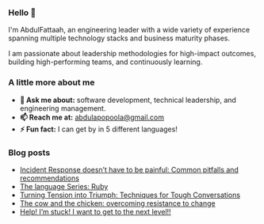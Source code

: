 ### Hello 👋

I'm AbdulFattaah, an engineering leader with a wide variety of experience spanning multiple technology stacks and business maturity phases. 

I am passionate about leadership methodologies for high-impact outcomes, building high-performing teams, and continuously learning.

### A little more about me
- **💬 Ask me about:** software development, technical leadership, and engineering management.
- **📫 Reach me at:** abdulapopoola@gmail.com
- **⚡ Fun fact:** I can get by in 5 different languages!

### Blog posts
<!-- BLOG-POST-LIST:START -->
- [Incident Response doesn’t have to be painful: Common pitfalls and recommendations](https://abdulapopoola.com/2024/02/13/livesite-doesnt-have-to-be-painful-common-pitfalls-and-fixes/)
- [The language Series: Ruby](https://abdulapopoola.com/2024/01/16/the-language-series-ruby/)
- [Turning Tension into Triumph: Techniques for Tough Conversations](https://abdulapopoola.com/2024/01/02/turning-tension-into-triumph-techniques-for-taming-tough-conversations/)
- [The cow and the chicken: overcoming resistance to change](https://abdulapopoola.com/2023/11/13/the-cow-and-the-chicken-overcoming-resistance-to-change/)
- [Help! I’m stuck! I want to get to the next level!!](https://abdulapopoola.com/2023/10/23/help-im-stuck-i-want-to-get-to-the-next-level/)
<!-- BLOG-POST-LIST:END -->
